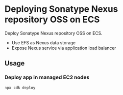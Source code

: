 # Deploying Sonatype Nexus repository OSS on ECS

Deploy Sonatype Nexus repository OSS on ECS.

- Use EFS as Nexus data storage
- Expose Nexus service via application load balancer

## Usage

### Deploy app in managed EC2 nodes
```
npx cdk deploy
```